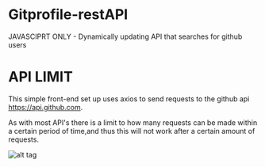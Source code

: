 # Gitprofile-restAPI
JAVASCIPRT ONLY - Dynamically updating API that searches for github users


# API LIMIT
This simple front-end set up uses axios to send requests to the github api https://api.github.com.

As with most API's there is a limit to how many requests can be made within a certain period of time,and thus this will not work after a certain amount of requests.

![alt tag](https://i.imgur.com/3sUCSMN.png "The main Interface")

